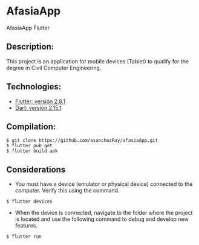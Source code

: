 # AfasiaApp

AfasiaApp Flutter

## Description:

This project is an application for mobile devices (Tablet) to qualify for the degree in Civil Computer Engineering.

## Technologies:
- [Flutter: versión 2.8.1](https://flutter.dev/docs/get-started)
- [Dart: versión 2.15.1](https://flutter.dev/docs/get-started)

## Compilation:
```
$ git clone https://github.com/asanchezRay/afasiaApp.git
$ flutter pub get
$ flutter build apk

```
## Considerations
- You must have a device (emulator or physical device) connected to the computer. Verify this using the command.
```
$ flutter devices
```
- When the device is connected, navigate to the folder where the project is located and use the following command to debug and develop new features.
 ```
$ flutter run
```
